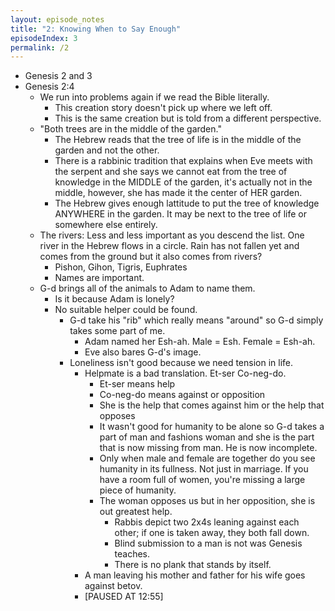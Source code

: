 ```yaml
---
layout: episode_notes
title: "2: Knowing When to Say Enough"
episodeIndex: 3
permalink: /2
---
```

- Genesis 2 and 3
- Genesis 2:4
  - We run into problems again if we read the Bible literally.
    - This creation story doesn't pick up where we left off.
    - This is the same creation but is told from a different perspective.
  - "Both trees are in the middle of the garden."
    - The Hebrew reads that the tree of life is in the middle of the garden and not the other.
    - There is a rabbinic tradition that explains when Eve meets with the serpent and she says we cannot eat from the tree of knowledge in the MIDDLE of the garden, it's actually not in the middle, however, she has made it the center of HER garden.
    - The Hebrew gives enough lattitude to put the tree of knowledge ANYWHERE in the garden. It may be next to the tree of life or somewhere else entirely.
  - The rivers: Less and less important as you descend the list. One river in the Hebrew flows in a circle. Rain has not fallen yet and comes from the ground but it also comes from rivers?
    - Pishon, Gihon, Tigris, Euphrates
    - Names are important.
  - G-d brings all of the animals to Adam to name them.
    - Is it because Adam is lonely?
    - No suitable helper could be found.
      - G-d take his "rib" which really means "around" so G-d simply takes some part of me.
        - Adam named her Esh-ah. Male = Esh. Female = Esh-ah.
        - Eve also bares G-d's image.
      - Loneliness isn't good because we need tension in life.
        - Helpmate is a bad translation. Et-ser Co-neg-do.
          - Et-ser means help
          - Co-neg-do means against or opposition
          - She is the help that comes against him or the help that opposes
          - It wasn't good for humanity to be alone so G-d takes a part of man and fashions woman and she is the part that is now missing from man. He is now incomplete.
          - Only when male and female are together do you see humanity in its fullness. Not just in marriage. If you have a room full of women, you're missing a large piece of humanity.
          - The woman opposes us but in her opposition, she is out greatest help.
            - Rabbis depict two 2x4s leaning against each other; if one is taken away, they both fall down.
            - Blind submission to a man is not was Genesis teaches.
            - There is no plank that stands by itself.
        - A man leaving his mother and father for his wife goes against betov.
        - [PAUSED AT 12:55]
